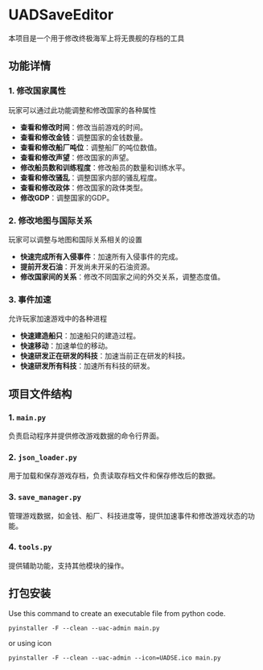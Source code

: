# UADSaveEditor
本项目是一个用于修改终极海军上将无畏舰的存档的工具

## 功能详情

### 1. 修改国家属性
玩家可以通过此功能调整和修改国家的各种属性
- **查看和修改时间**：修改当前游戏的时间。
- **查看和修改金钱**：调整国家的金钱数量。
- **查看和修改船厂吨位**：调整船厂的吨位数值。
- **查看和修改声望**：修改国家的声望。
- **修改船员数和训练程度**：修改船员的数量和训练水平。
- **查看和修改骚乱**：调整国家内部的骚乱程度。
- **查看和修改政体**：修改国家的政体类型。
- **修改GDP**：调整国家的GDP。

### 2. 修改地图与国际关系
玩家可以调整与地图和国际关系相关的设置
- **快速完成所有入侵事件**：加速所有入侵事件的完成。
- **提前开发石油**：开发尚未开采的石油资源。
- **修改国家间的关系**：修改不同国家之间的外交关系，调整态度值。

### 3. 事件加速
允许玩家加速游戏中的各种进程
- **快速建造船只**：加速船只的建造过程。
- **快速移动**：加速单位的移动。
- **快速研发正在研发的科技**：加速当前正在研发的科技。
- **快速研发所有科技**：加速所有科技的研发。

## 项目文件结构
### 1. `main.py`
负责启动程序并提供修改游戏数据的命令行界面。

### 2. `json_loader.py`
用于加载和保存游戏存档，负责读取存档文件和保存修改后的数据。

### 3. `save_manager.py`
管理游戏数据，如金钱、船厂、科技进度等，提供加速事件和修改游戏状态的功能。

### 4. `tools.py`
提供辅助功能，支持其他模块的操作。

## 打包安装
Use this command to create an executable file from python code.

`pyinstaller -F --clean --uac-admin main.py`

or using icon

`pyinstaller -F --clean --uac-admin --icon=UADSE.ico main.py`

